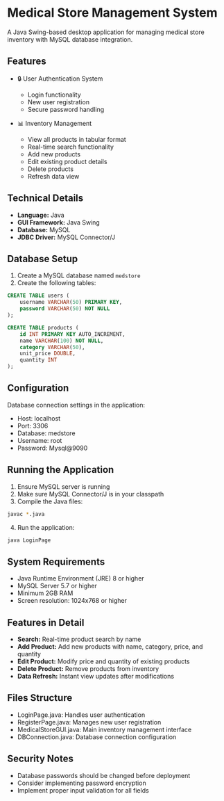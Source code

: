 

# Medical Store Management System

A Java Swing-based desktop application for managing medical store inventory with MySQL database integration.

## Features

- 🔒 User Authentication System
  - Login functionality
  - New user registration
  - Secure password handling

- 📊 Inventory Management
  - View all products in tabular format
  - Real-time search functionality
  - Add new products
  - Edit existing product details
  - Delete products
  - Refresh data view

## Technical Details

- **Language:** Java
- **GUI Framework:** Java Swing
- **Database:** MySQL
- **JDBC Driver:** MySQL Connector/J

## Database Setup

1. Create a MySQL database named `medstore`
2. Create the following tables:

```sql
CREATE TABLE users (
    username VARCHAR(50) PRIMARY KEY,
    password VARCHAR(50) NOT NULL
);

CREATE TABLE products (
    id INT PRIMARY KEY AUTO_INCREMENT,
    name VARCHAR(100) NOT NULL,
    category VARCHAR(50),
    unit_price DOUBLE,
    quantity INT
);
```

## Configuration

Database connection settings in the application:
- Host: localhost
- Port: 3306
- Database: medstore
- Username: root
- Password: Mysql@9090

## Running the Application

1. Ensure MySQL server is running
2. Make sure MySQL Connector/J is in your classpath
3. Compile the Java files:
```bash
javac *.java
```
4. Run the application:
```bash
java LoginPage
```

## System Requirements

- Java Runtime Environment (JRE) 8 or higher
- MySQL Server 5.7 or higher
- Minimum 2GB RAM
- Screen resolution: 1024x768 or higher

## Features in Detail

- **Search:** Real-time product search by name
- **Add Product:** Add new products with name, category, price, and quantity
- **Edit Product:** Modify price and quantity of existing products
- **Delete Product:** Remove products from inventory
- **Data Refresh:** Instant view updates after modifications

## Files Structure

- LoginPage.java: Handles user authentication
- RegisterPage.java: Manages new user registration
- MedicalStoreGUI.java: Main inventory management interface
- DBConnection.java: Database connection configuration

## Security Notes

- Database passwords should be changed before deployment
- Consider implementing password encryption
- Implement proper input validation for all fields
